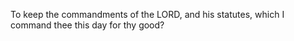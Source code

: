 To keep the commandments of the LORD, and his statutes, which I command thee this day for thy good?
